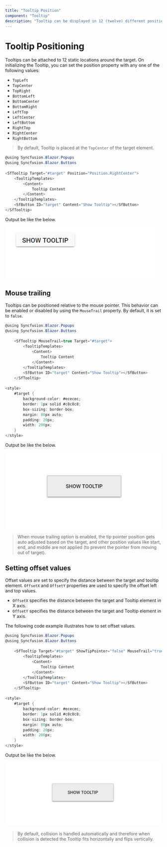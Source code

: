 ```yaml
---
title: "Tooltip Position"
component: "Tooltip"
description: "Tooltip can be displayed in 12 (twelve) different positions of target element that automatically collide based on view port."
---
```


# Tooltip Positioning

Tooltips can be attached to 12 static locations around the target.
On initializing the Tooltip, you can set the position property with any one of the following values:

* `TopLeft`
* `TopCenter`
* `TopRight`
* `BottomLeft`
* `BottomCenter`
* `BottomRight`
* `LeftTop`
* `LeftCenter`
* `LeftBottom`
* `RightTop`
* `RightCenter`
* `RightBottom`

> By default, Tooltip is placed at the `TopCenter` of the target element.

```csharp
@using Syncfusion.Blazor.Popups
@using Syncfusion.Blazor.Buttons

<SfTooltip Target="#target" Position="Position.RightCenter">
    <TooltipTemplates>
        <Content>
            Tooltip Content
        </Content>
    </TooltipTemplates>
    <SfButton ID="target" Content="Show Tooltip"></SfButton>
</SfTooltip>

```

Output be like the below.

![Tooltip - Position](images/position.gif)

## Mouse trailing

Tooltips can be positioned relative to the mouse pointer. This behavior can be enabled or disabled by using the `MouseTrail` property. By default, it is set to `false`.

```csharp
@using Syncfusion.Blazor.Popups
@using Syncfusion.Blazor.Buttons

    <SfTooltip MouseTrail=true Target="#target">
        <TooltipTemplates>
            <Content>
                Tooltip Content
            </Content>
        </TooltipTemplates>
        <SfButton ID="target" Content="Show Tooltip"></SfButton>
    </SfTooltip>

<style>
    #target {
        background-color: #ececec;
        border: 1px solid #c8c8c8;
        box-sizing: border-box;
        margin: 80px auto;
        padding: 20px;
        width: 200px;
    }
</style>
```

Output be like the below.

![Tooltip - Mouse Trail](images/mouse-trail.gif)

> When mouse trailing option is enabled, the tip pointer position gets auto adjusted based on the target, and other position values like start, end, and middle are not applied (to prevent the pointer from moving out of target).

## Setting offset values

Offset values are set to specify the distance between the target and tooltip element.
`OffsetX` and `OffsetY` properties are used to specify the offset left and top values.

* `OffsetX` specifies the distance between the target and Tooltip element in X axis.
* `OffsetY` specifies the distance between the target and Tooltip element in Y axis.

The following code example illustrates how to set offset values.

```csharp
@using Syncfusion.Blazor.Popups
@using Syncfusion.Blazor.Buttons

    <SfTooltip Target="#target" ShowTipPointer="false" MouseTrail="true" OffsetX="30" OffsetY="30">
        <TooltipTemplates>
            <Content>
                Tooltip Content
            </Content>
        </TooltipTemplates>
        <SfButton ID="target" Content="Show Tooltip"></SfButton>
    </SfTooltip>

<style>
    #target {
        background-color: #ececec;
        border: 1px solid #c8c8c8;
        box-sizing: border-box;
        margin: 80px auto;
        padding: 20px;
        width: 200px;
    }
</style>

```

Output be like the below.

![Tooltip - Offset Value](images/Offset.gif)

> By default, collision is handled automatically and therefore when collision is detected the Tooltip fits horizontally and flips vertically.
